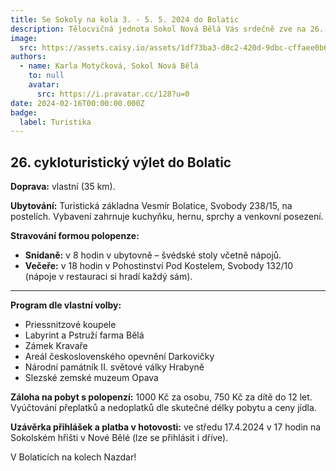 ```yaml
---
title: Se Sokoly na kola 3. - 5. 5. 2024 do Bolatic
description: Tělocvičná jednota Sokol Nová Bělá Vás srdečně zve na 26. cykloturistický výlet do Bolatic na Opavsku od pátku 3. - 5. května 2024.
image:
  src: https://assets.caisy.io/assets/1df73ba3-d8c2-420d-9dbc-cffaee0b6f4d/6bfa1583-b32d-4ea6-95db-f418f26ded5e/fae8864c-088e-4f93-9775-47531536450c/kola.jpeg?original
authors:
  - name: Karla Motyčková, Sokol Nová Bělá
    to: null
    avatar:
      src: https://i.pravatar.cc/128?u=0
date: 2024-02-16T00:00:00.000Z
badge:
  label: Turistika
---
```


## 26. cykloturistický výlet do Bolatic

**Doprava:** vlastní (35 km).

**Ubytování:** Turistická základna Vesmír Bolatice, Svobody 238/15, na postelích. Vybavení zahrnuje kuchyňku, hernu, sprchy a venkovní posezení.

**Stravování formou polopenze:**

- **Snídaně:** v 8 hodin v ubytovně – švédské stoly včetně nápojů.
- **Večeře:** v 18 hodin v Pohostinství Pod Kostelem, Svobody 132/10 (nápoje v restauraci si hradí každý sám).

---

**Program dle vlastní volby:**

- Priessnitzové koupele
- Labyrint a Pstruží farma Bělá
- Zámek Kravaře
- Areál československého opevnění Darkovičky
- Národní památník II. světové války Hrabyně
- Slezské zemské muzeum Opava

**Záloha na pobyt s polopenzí:** 1000 Kč za osobu, 750 Kč za dítě do 12 let. Vyúčtování přeplatků a nedoplatků dle skutečné délky pobytu a ceny jídla.

**Uzávěrka přihlášek a platba v hotovosti:** ve středu 17.4.2024 v 17 hodin na Sokolském hřišti v Nové Bělé (lze se přihlásit i dříve).

V Bolaticích na kolech Nazdar!
